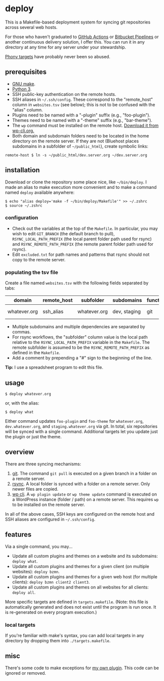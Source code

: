 # deploy

This is a Makefile-based deployment system for syncing git repositories across several web hosts.

For those who haven't graduated to [GitHub Actions](https://docs.github.com/en/actions) or [Bitbucket Pipelines](https://bitbucket.org/product/features/pipelines) or another continuous delivery solution, I offer this. You can run it in any directory at any time for any server under your stewardship.

[Phony targets](https://www.gnu.org/software/make/manual/html_node/Phony-Targets.html) have probably never been so abused.

## prerequisites

+ [GNU make](https://www.gnu.org/software/make/).
+ [Python 3](https://www.python.org).
+ SSH public-key authentication on the remote hosts.
+ SSH aliases in `~/.ssh/config`. These correspond to the "remote_host" column in `websites.tsv` (see below); this is not to be confused with the "alias" column.
+ Plugins need to be named with a "-plugin" suffix (e.g., "foo-plugin").
+ Themes need to be named with a "-theme" suffix (e.g., "bar-theme").
+ The `wp` command must be installed on the remote host. [Download it from wp-cli.org.](https://wp-cli.org)
+ Both domain and subdomain folders need to be located in the home directory on the remote server. If they are not (Bluehost places subdomains in a subfolder of `~/public_html`), create symbolic links:

```shell
remote-host $ ln -s ~/public_html/dev.server.org ~/dev.server.org
```

## installation

Download or clone the repository some place nice, like `~/bin/deploy`. I made an alias to make execution more convenient and to make a command named `deploy` available anywhere:

```shell
$ echo "alias deploy='make -f ~/bin/deploy/Makefile'" >> ~/.zshrc
$ source ~/.zshrc
```

### configuration

+ Check out the variables at the top of the `Makefile`. In particular, you may wish to edit `GIT_BRANCH` (the default branch to pull), `RSYNC_LOCAL_PATH_PREFIX` (the local parent folder path used for rsync) and `RSYNC_REMOTE_PATH_PREFIX` (the remote parent folder path used for rsync).
+ Edit `excluded.txt` for path names and patterns that rsync should not copy to the remote server.

### populating the tsv file

Create a file named `websites.tsv` with the following fields separated by tabs:

| domain | remote_host | subfolder | subdomains | function | dependencies | alias | webhost | client |
|--------|-------------|-----------|------------|----------|--------------|-------|---------|--------|
| whatever.org | ssh_alias | whatever.org | dev, staging | git | foo-plugin, bar-theme | what | dreamhost | bzmn |

+ Multiple subdomains and multiple dependencies are separated by commas.
+ For rsync workflows, the "subfolder" column value is the local path relative to the `RSYNC_LOCAL_PATH_PREFIX` variable in the `Makefile`. The remote subfolder is assumed to be the `RSYNC_REMOTE_PATH_PREFIX` as defined in the `Makefile`.
+ Add a comment by prepending a "#" sign to the beginning of the line.

**Tip:** I use a spreadsheet program to edit this file.

## usage

```shell
$ deploy whatever.org
```

or, with the alias:

```shell
$ deploy what
```

Either command updates `foo-plugin` and `foo-theme` for `whatever.org`, `dev.whatever.org`, and `staging.whatever.org` via git. In total, six repositories will be synced with a single command. Additional targets let you update just the plugin or just the theme.

## overview

There are three syncing mechanisms:

1. [git](https://git-scm.com). The command `git pull` is executed on a given branch in a folder on a remote server.
1. [rsync](https://rsync.samba.org). A local folder is synced with a folder on a remote server. Only newer files are copied.
1. [wp cli](https://wp-cli.org). A `wp plugin update` or `wp theme update` command is executed on a WordPress instance (folder / path) on a remote server. This requires `wp` to be installed on the remote server.

In all of the above cases, SSH keys are configured on the remote host and SSH aliases are configured in `~/.ssh/config`.

## features

Via a single command, you may...

+ Update all custom plugins and themes on a website and its subdomains: `deploy what`.
+ Update all custom plugins and themes for a given client (on multiple websites): `deploy bzmn`.
+ Update all custom plugins and themes for a given web host (for multiple clients): `deploy bzmn client2 client3`.
+ Update all custom plugins and themes on all websites for all clients: `deploy all`.

More specific targets are defined in `targets.makefile`. (Note: this file is automatically generated and does not exist until the program is run once. It is re-generated on every program execution.)

### local targets

If you're familiar with make's syntax, you can add local targets in any directory by dropping them into `./targets.makefile`.

## misc

There's some code to make exceptions for [my own plugin](https://github.com/baizmandesign/baizman-design-standard-library-wp-plugin). This code can be ignored or removed.